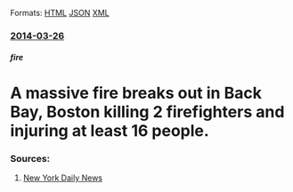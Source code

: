 
Formats: [HTML](/news/2014/03/26/a-massive-fire-breaks-out-in-back-bay-boston-killing-2-firefighters-and-injuring-at-least-16-people.html)  [JSON](/news/2014/03/26/a-massive-fire-breaks-out-in-back-bay-boston-killing-2-firefighters-and-injuring-at-least-16-people.json)  [XML](/news/2014/03/26/a-massive-fire-breaks-out-in-back-bay-boston-killing-2-firefighters-and-injuring-at-least-16-people.xml)  

### [2014-03-26](/news/2014/03/26/index.md)

##### fire
# A massive fire breaks out in Back Bay, Boston killing 2 firefighters and injuring at least 16 people. 




### Sources:

1. [New York Daily News](http://www.nydailynews.com/news/national/5-firefighters-injured-boston-fire-department-battles-9-alarm-fire-article-1.1735674)
